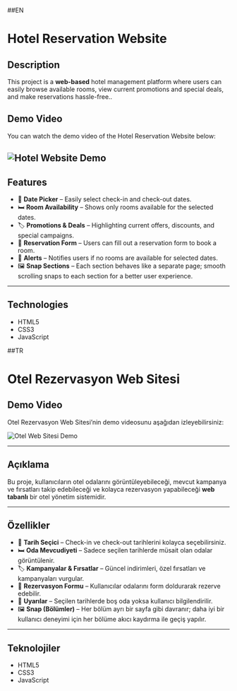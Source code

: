 
##EN
# Hotel Reservation Website

## Description
This project is a **web-based** hotel management platform where users can easily browse available rooms, view current promotions and special deals, and make reservations hassle-free.. 

## Demo Video
You can watch the demo video of the Hotel Reservation Website below:

![Hotel Website Demo](https://github.com/user-attachments/assets/6db13c9b-f852-4d64-9525-bd2d747b4390)
---

## Features
- 📅 **Date Picker** – Easily select check-in and check-out dates.  
- 🛏️ **Room Availability** – Shows only rooms available for the selected dates.
- 🏷️ **Promotions & Deals** – Highlighting current offers, discounts, and special campaigns.  
- 📝 **Reservation Form** – Users can fill out a reservation form to book a room.  
- 🔔 **Alerts** – Notifies users if no rooms are available for selected dates.  
- 🖼️ **Snap Sections** – Each section behaves like a separate page; smooth scrolling snaps to each section for a better user experience.

---

## Technologies
- HTML5  
- CSS3  
- JavaScript  

##TR

# Otel Rezervasyon Web Sitesi

## Demo Video
Otel Rezervasyon Web Sitesi’nin demo videosunu aşağıdan izleyebilirsiniz:

![Otel Web Sitesi Demo](https://github.com/user-attachments/assets/ae6f2b32-8920-4b04-ba18-66adf6296938)

---

## Açıklama
Bu proje, kullanıcıların otel odalarını görüntüleyebileceği, mevcut kampanya ve fırsatları takip edebileceği ve kolayca rezervasyon yapabileceği **web tabanlı** bir otel yönetim sistemidir.

---

## Özellikler
- 📅 **Tarih Seçici** – Check-in ve check-out tarihlerini kolayca seçebilirsiniz.  
- 🛏️ **Oda Mevcudiyeti** – Sadece seçilen tarihlerde müsait olan odalar görüntülenir.
- 🏷️ **Kampanyalar & Fırsatlar** – Güncel indirimleri, özel fırsatları ve kampanyaları vurgular. 
- 📝 **Rezervasyon Formu** – Kullanıcılar odalarını form doldurarak rezerve edebilir.  
- 🔔 **Uyarılar** – Seçilen tarihlerde boş oda yoksa kullanıcı bilgilendirilir.  
- 🖼️ **Snap (Bölümler)** – Her bölüm ayrı bir sayfa gibi davranır; daha iyi bir kullanıcı deneyimi için her bölüme akıcı kaydırma ile geçiş yapılır.
---

## Teknolojiler
- HTML5  
- CSS3  
- JavaScript  
